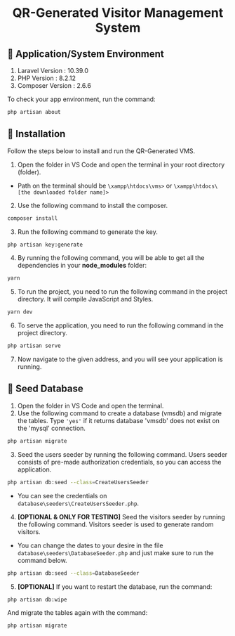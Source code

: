 <h1 align="center">QR-Generated Visitor Management System</h1>

## 📌 Application/System Environment

1. Laravel Version : 10.39.0
2. PHP Version : 8.2.12
3. Composer Version : 2.6.6

To check your app environment, run the command:

```bash
php artisan about
```

## 📌 Installation

Follow the steps below to install and run the QR-Generated VMS.

1. Open the folder in VS Code and open the terminal in your root directory (folder).

- Path on the terminal should be `\xampp\htdocs\vms>` or `\xampp\htdocs\[the downloaded folder name]> `

2. Use the following command to install the composer.

```bash
composer install
```

3. Run the following command to generate the key.

```bash
php artisan key:generate
```

4. By running the following command, you will be able to get all the dependencies in your **node_modules** folder:

```bash
yarn
```

5. To run the project, you need to run the following command in the project directory. It will compile JavaScript and Styles.

```bash
yarn dev
```

6. To serve the application, you need to run the following command in the project directory.

```bash
php artisan serve
```

7. Now navigate to the given address, and you will see your application is running.

## 📌 Seed Database

1. Open the folder in VS Code and open the terminal.
2. Use the following command to create a database (vmsdb) and migrate the tables.
   Type `'yes'` if it returns database 'vmsdb' does not exist on the 'mysql' connection.

```bash
php artisan migrate
```

3. Seed the users seeder by running the following command. Users seeder consists of pre-made authorization credentials, so you can access the application.

```bash
php artisan db:seed --class=CreateUsersSeeder
```

- You can see the credentials on `database\seeders\CreateUsersSeeder.php`.

4. **[OPTIONAL & ONLY FOR TESTING]** Seed the visitors seeder by running the following command. Visitors seeder is used to generate random visitors.

- You can change the dates to your desire in the file `database\seeders\DatabaseSeeder.php` and just make sure to run the command below.

```bash
php artisan db:seed --class=DatabaseSeeder
```

5. **[OPTIONAL]** If you want to restart the database, run the command:

```bash
php artisan db:wipe
```

And migrate the tables again with the command:

```bash
php artisan migrate
```
